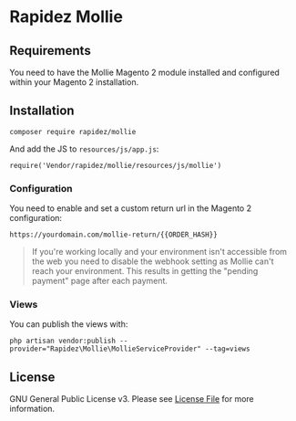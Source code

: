 # Rapidez Mollie

## Requirements

You need to have the Mollie Magento 2 module installed and configured within your Magento 2 installation.

## Installation

```
composer require rapidez/mollie
```
And add the JS to `resources/js/app.js`:
```
require('Vendor/rapidez/mollie/resources/js/mollie')
```

### Configuration

You need to enable and set a custom return url in the Magento 2 configuration:
```
https://yourdomain.com/mollie-return/{{ORDER_HASH}}
```

> If you're working locally and your environment isn't accessible from the web you need to disable the webhook setting as Mollie can't reach your environment. This results in getting the "pending payment" page after each payment.

### Views

You can publish the views with:
```
php artisan vendor:publish --provider="Rapidez\Mollie\MollieServiceProvider" --tag=views
```

## License

GNU General Public License v3. Please see [License File](LICENSE) for more information.
